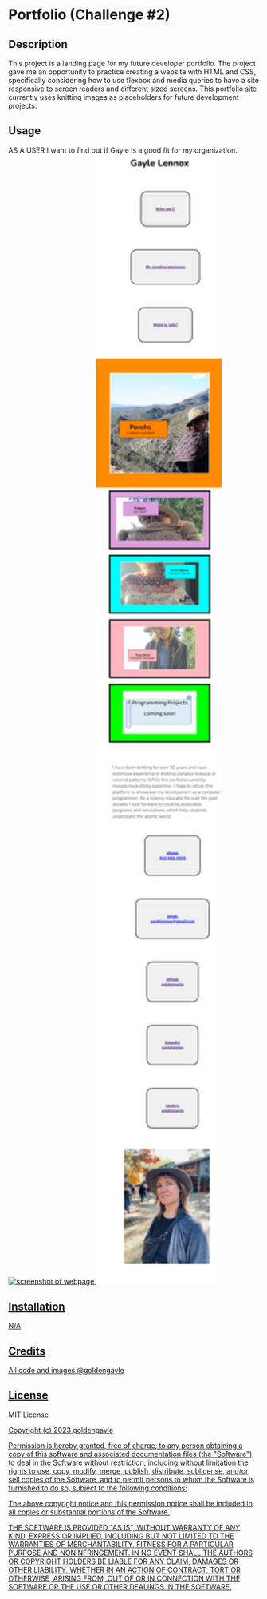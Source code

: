 # Portfolio (Challenge #2)
## Description
This project is a landing page for my future developer portfolio. The project gave me an opportunity to practice creating a website with HTML and CSS, specifically considering how to use flexbox and media queries to have a site responsive to screen readers and different sized screens. This portfolio site currently uses knitting images as placeholders for future development projects.

## Usage
AS A USER I want to find out if Gayle is a good fit for my organization. 
<a href="https://goldengayle.github.io/portfolio/">
<img src="assets/images/portfolioscreenshotlarge.png" alt="screenshot of webpage" width=50%>
<img src="assets/images/portfolioscreenshotmobile.png" alt="screenshot of webpage for mobile phones" width=50%>



## Installation
N/A

## Credits
All code and images @goldengayle

## License
MIT License

Copyright (c) 2023 goldengayle

Permission is hereby granted, free of charge, to any person obtaining a copy of this software and associated documentation files (the "Software"), to deal in the Software without restriction, including without limitation the rights to use, copy, modify, merge, publish, distribute, sublicense, and/or sell copies of the Software, and to permit persons to whom the Software is furnished to do so, subject to the following conditions:

The above copyright notice and this permission notice shall be included in all copies or substantial portions of the Software.

THE SOFTWARE IS PROVIDED "AS IS", WITHOUT WARRANTY OF ANY KIND, EXPRESS OR IMPLIED, INCLUDING BUT NOT LIMITED TO THE WARRANTIES OF MERCHANTABILITY, FITNESS FOR A PARTICULAR PURPOSE AND NONINFRINGEMENT. IN NO EVENT SHALL THE AUTHORS OR COPYRIGHT HOLDERS BE LIABLE FOR ANY CLAIM, DAMAGES OR OTHER LIABILITY, WHETHER IN AN ACTION OF CONTRACT, TORT OR OTHERWISE, ARISING FROM, OUT OF OR IN CONNECTION WITH THE SOFTWARE OR THE USE OR OTHER DEALINGS IN THE SOFTWARE.


